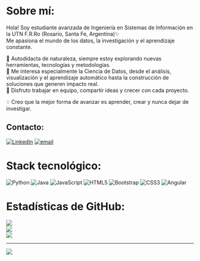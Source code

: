 # Sobre mí:
Hola! Soy estudiante avanzada de Ingeniería en Sistemas de Información en la UTN F.R.Ro (Rosario, Santa Fe, Argentina)✨  
Me apasiona el mundo de los datos, la investigación y el aprendizaje constante.

🔹 Autodidacta de naturaleza, siempre estoy explorando nuevas herramientas, tecnologías y metodologías.  
🔹 Me interesa especialmente la Ciencia de Datos, desde el análisis, visualización y el aprendizaje automático hasta la construcción de soluciones que generen impacto real.  
🔹 Disfruto trabajar en equipo, compartir ideas y crecer con cada proyecto.  

💡 Creo que la mejor forma de avanzar es aprender, crear y nunca dejar de investigar.

## Contacto:
[![LinkedIn](https://img.shields.io/badge/LinkedIn-%230077B5.svg?logo=linkedin&logoColor=white)](https://linkedin.com/in/ml-celiz) [![email](https://img.shields.io/badge/Email-D14836?logo=gmail&logoColor=white)](mailto:marialuzceliz888@gmail.com) 

# Stack tecnológico:
![Python](https://img.shields.io/badge/python-3670A0?style=for-the-badge&logo=python&logoColor=ffdd54) ![Java](https://img.shields.io/badge/java-%23ED8B00.svg?style=for-the-badge&logo=openjdk&logoColor=white) ![JavaScript](https://img.shields.io/badge/javascript-%23323330.svg?style=for-the-badge&logo=javascript&logoColor=%23F7DF1E) ![HTML5](https://img.shields.io/badge/html5-%23E34F26.svg?style=for-the-badge&logo=html5&logoColor=white) ![Bootstrap](https://img.shields.io/badge/bootstrap-%238511FA.svg?style=for-the-badge&logo=bootstrap&logoColor=white) ![CSS3](https://img.shields.io/badge/css3-%231572B6.svg?style=for-the-badge&logo=css3&logoColor=white) ![Angular](https://img.shields.io/badge/angular-%23DD0031.svg?style=for-the-badge&logo=angular&logoColor=white)
# Estadísticas de GitHub:
![](https://github-readme-stats.vercel.app/api?username=ml-celiz&theme=dark&hide_border=false&include_all_commits=true&count_private=true)<br/>
![](https://nirzak-streak-stats.vercel.app/?user=ml-celiz&theme=dark&hide_border=false)<br/>
![](https://github-readme-stats.vercel.app/api/top-langs/?username=ml-celiz&theme=dark&hide_border=false&include_all_commits=true&count_private=true&layout=compact)

---
[![](https://visitcount.itsvg.in/api?id=ml-celiz&icon=0&color=0)](https://visitcount.itsvg.in)

<!-- Proudly created with GPRM ( https://gprm.itsvg.in ) -->



